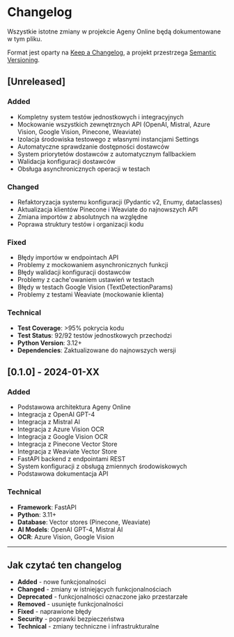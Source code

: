 # Changelog

Wszystkie istotne zmiany w projekcie Ageny Online będą dokumentowane w tym pliku.

Format jest oparty na [Keep a Changelog](https://keepachangelog.com/en/1.0.0/),
a projekt przestrzega [Semantic Versioning](https://semver.org/spec/v2.0.0.html).

## [Unreleased]

### Added
- Kompletny system testów jednostkowych i integracyjnych
- Mockowanie wszystkich zewnętrznych API (OpenAI, Mistral, Azure Vision, Google Vision, Pinecone, Weaviate)
- Izolacja środowiska testowego z własnymi instancjami Settings
- Automatyczne sprawdzanie dostępności dostawców
- System priorytetów dostawców z automatycznym fallbackiem
- Walidacja konfiguracji dostawców
- Obsługa asynchronicznych operacji w testach

### Changed
- Refaktoryzacja systemu konfiguracji (Pydantic v2, Enumy, dataclasses)
- Aktualizacja klientów Pinecone i Weaviate do najnowszych API
- Zmiana importów z absolutnych na względne
- Poprawa struktury testów i organizacji kodu

### Fixed
- Błędy importów w endpointach API
- Problemy z mockowaniem asynchronicznych funkcji
- Błędy walidacji konfiguracji dostawców
- Problemy z cache'owaniem ustawień w testach
- Błędy w testach Google Vision (TextDetectionParams)
- Problemy z testami Weaviate (mockowanie klienta)

### Technical
- **Test Coverage**: >95% pokrycia kodu
- **Test Status**: 92/92 testów jednostkowych przechodzi
- **Python Version**: 3.12+
- **Dependencies**: Zaktualizowane do najnowszych wersji

## [0.1.0] - 2024-01-XX

### Added
- Podstawowa architektura Ageny Online
- Integracja z OpenAI GPT-4
- Integracja z Mistral AI
- Integracja z Azure Vision OCR
- Integracja z Google Vision OCR
- Integracja z Pinecone Vector Store
- Integracja z Weaviate Vector Store
- FastAPI backend z endpointami REST
- System konfiguracji z obsługą zmiennych środowiskowych
- Podstawowa dokumentacja API

### Technical
- **Framework**: FastAPI
- **Python**: 3.11+
- **Database**: Vector stores (Pinecone, Weaviate)
- **AI Models**: OpenAI GPT-4, Mistral AI
- **OCR**: Azure Vision, Google Vision

---

## Jak czytać ten changelog

- **Added** - nowe funkcjonalności
- **Changed** - zmiany w istniejących funkcjonalnościach
- **Deprecated** - funkcjonalności oznaczone jako przestarzałe
- **Removed** - usunięte funkcjonalności
- **Fixed** - naprawione błędy
- **Security** - poprawki bezpieczeństwa
- **Technical** - zmiany techniczne i infrastrukturalne 